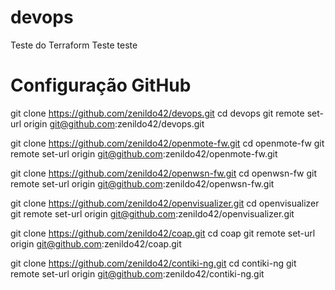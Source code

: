 # devops
Teste do Terraform
Teste teste



# Configuração GitHub


git clone https://github.com/zenildo42/devops.git
cd devops
git remote set-url origin git@github.com:zenildo42/devops.git




git clone https://github.com/zenildo42/openmote-fw.git
cd openmote-fw
git remote set-url origin git@github.com:zenildo42/openmote-fw.git




git clone https://github.com/zenildo42/openwsn-fw.git
cd openwsn-fw
git remote set-url origin git@github.com:zenildo42/openwsn-fw.git



git clone https://github.com/zenildo42/openvisualizer.git
cd openvisualizer
git remote set-url origin git@github.com:zenildo42/openvisualizer.git


git clone https://github.com/zenildo42/coap.git
cd coap
git remote set-url origin git@github.com:zenildo42/coap.git


git clone https://github.com/zenildo42/contiki-ng.git
cd contiki-ng
git remote set-url origin git@github.com:zenildo42/contiki-ng.git